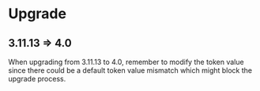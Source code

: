 # Upgrade

## 3.11.13 => 4.0
When upgrading from 3.11.13 to 4.0, remember to modify the token value since there could be a default token value mismatch which might block the upgrade process.